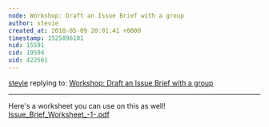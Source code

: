 ```yaml
---
node: Workshop: Draft an Issue Brief with a group
author: stevie
created_at: 2018-05-09 20:01:41 +0000
timestamp: 1525896101
nid: 15591
cid: 19594
uid: 422561
---
```




[stevie](../profile/stevie) replying to: [Workshop: Draft an Issue Brief with a group](../notes/stevie/01-23-2018/workshop-draft-an-issue-brief-with-a-group)

----
Here's a worksheet you can use on this as well! 
<a href="/i/24854"><i class="fa fa-file"></i> Issue_Brief_Worksheet_-1-.pdf</a>

